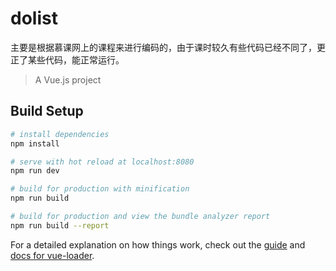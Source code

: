 # dolist
主要是根据慕课网上的课程来进行编码的，由于课时较久有些代码已经不同了，更正了某些代码，能正常运行。
> A Vue.js project

## Build Setup

``` bash
# install dependencies
npm install

# serve with hot reload at localhost:8080
npm run dev

# build for production with minification
npm run build

# build for production and view the bundle analyzer report
npm run build --report
```

For a detailed explanation on how things work, check out the [guide](http://vuejs-templates.github.io/webpack/) and [docs for vue-loader](http://vuejs.github.io/vue-loader).
